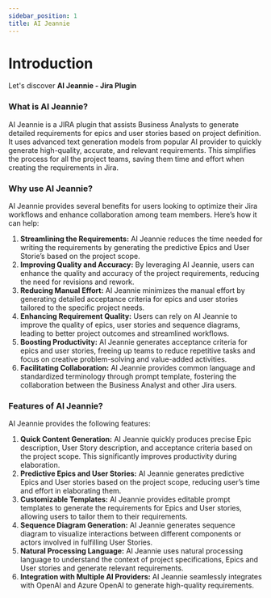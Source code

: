 ```yaml
---
sidebar_position: 1
title: AI Jeannie
---
```


# Introduction

Let's discover **AI Jeannie - Jira Plugin**

### What is AI Jeannie?

AI Jeannie is a JIRA plugin that assists Business Analysts to generate detailed requirements for epics and user stories based on project definition. It uses advanced text generation models from popular AI provider to quickly generate high-quality, accurate, and relevant requirements. This simplifies the process for all the project teams, saving them time and effort when creating the requirements in Jira. 

### Why use AI Jeannie?

AI Jeannie provides several benefits for users looking to optimize their Jira workflows and enhance collaboration among team members. Here’s how it can help:

1.	**Streamlining the Requirements:** AI Jeannie reduces the time needed for writing the requirements by generating the predictive Epics and User Storie’s based on the project scope.
2.	**Improving Quality and Accuracy:** By leveraging AI Jeannie, users can enhance the quality and accuracy of the project requirements, reducing the need for revisions and rework.
3.	**Reducing Manual Effort:** AI Jeannie minimizes the manual effort by generating detailed acceptance criteria for epics and user stories tailored to the specific project needs.
4.	**Enhancing Requirement Quality:** Users can rely on AI Jeannie to improve the quality of epics, user stories and sequence diagrams, leading to better project outcomes and streamlined workflows. 
5.	**Boosting Productivity:** AI Jeannie generates acceptance criteria for epics and user stories, freeing up teams to reduce repetitive tasks and focus on creative problem-solving and value-added activities.
6.	**Facilitating Collaboration:** AI Jeannie provides common language and standardized terminology through prompt template, fostering the collaboration between the Business Analyst and other Jira users.  
 

### Features of AI Jeannie?

AI Jeannie provides the following features:

1.	**Quick Content Generation:** AI Jeannie quickly produces precise Epic description, User Story description, and acceptance criteria based on the project scope. This significantly improves productivity during elaboration. 
2.	**Predictive Epics and User Stories:** AI Jeannie generates predictive Epics and User stories based on the project scope, reducing user’s time and effort in elaborating them.
3.	**Customizable Templates:** AI Jeannie provides editable prompt templates to generate the requirements for Epics and User stories, allowing users to tailor them to their requirements.
4.	**Sequence Diagram Generation:** AI Jeannie generates sequence diagram to visualize interactions between different components or actors involved in fulfilling User Stories.
5.	**Natural Processing Language:**  AI Jeannie uses natural processing language to understand the context of project specifications, Epics and User stories and generate relevant requirements.
6.	**Integration with Multiple AI Providers:** AI Jeannie seamlessly integrates with OpenAI and Azure OpenAI to generate high-quality requirements.
 

